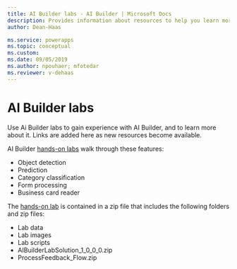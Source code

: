 ```yaml
---
title: AI Builder labs - AI Builder | Microsoft Docs
description: Provides information about resources to help you learn more about AI Builder 
author: Dean-Haas

ms.service: powerapps
ms.topic: conceptual
ms.custom: 
ms.date: 09/05/2019
ms.author: npouhaer; mfotedar
ms.reviewer: v-dehaas
---
```


# AI Builder labs

Use Ai Builder labs to gain experience with AI Builder, and to learn more about it. Links are added here as new resources become available.

AI Builder [hands-on labs](https://go.microsoft.com/fwlink/?linkid=2103171)  walk through these features:

- Object detection
- Prediction
- Category classification
- Form processing
- Business card reader

The [hands-on lab](https://go.microsoft.com/fwlink/?linkid=2103171) is contained in a zip file that includes the following folders and zip files:
- Lab data
- Lab images
- Lab scripts
- AIBuilderLabSolution_1_0_0_0.zip
- ProcessFeedback_Flow.zip
